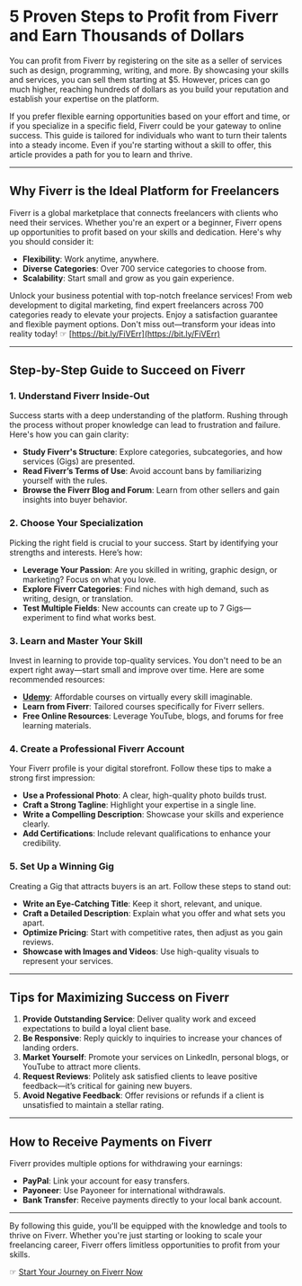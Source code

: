 # 5 Proven Steps to Profit from Fiverr and Earn Thousands of Dollars

You can profit from Fiverr by registering on the site as a seller of services such as design, programming, writing, and more. By showcasing your skills and services, you can sell them starting at $5. However, prices can go much higher, reaching hundreds of dollars as you build your reputation and establish your expertise on the platform.

If you prefer flexible earning opportunities based on your effort and time, or if you specialize in a specific field, Fiverr could be your gateway to online success. This guide is tailored for individuals who want to turn their talents into a steady income. Even if you're starting without a skill to offer, this article provides a path for you to learn and thrive.

---

## Why Fiverr is the Ideal Platform for Freelancers

Fiverr is a global marketplace that connects freelancers with clients who need their services. Whether you're an expert or a beginner, Fiverr opens up opportunities to profit based on your skills and dedication. Here's why you should consider it:

- **Flexibility**: Work anytime, anywhere.
- **Diverse Categories**: Over 700 service categories to choose from.
- **Scalability**: Start small and grow as you gain experience.

Unlock your business potential with top-notch freelance services! From web development to digital marketing, find expert freelancers across 700 categories ready to elevate your projects. Enjoy a satisfaction guarantee and flexible payment options. Don't miss out—transform your ideas into reality today! ☞ [https://bit.ly/FiVErr](https://bit.ly/FiVErr)

---

## Step-by-Step Guide to Succeed on Fiverr

### 1. Understand Fiverr Inside-Out

Success starts with a deep understanding of the platform. Rushing through the process without proper knowledge can lead to frustration and failure. Here's how you can gain clarity:

- **Study Fiverr's Structure**: Explore categories, subcategories, and how services (Gigs) are presented.
- **Read Fiverr’s Terms of Use**: Avoid account bans by familiarizing yourself with the rules.
- **Browse the Fiverr Blog and Forum**: Learn from other sellers and gain insights into buyer behavior.

### 2. Choose Your Specialization

Picking the right field is crucial to your success. Start by identifying your strengths and interests. Here’s how:

- **Leverage Your Passion**: Are you skilled in writing, graphic design, or marketing? Focus on what you love.
- **Explore Fiverr Categories**: Find niches with high demand, such as writing, design, or translation.
- **Test Multiple Fields**: New accounts can create up to 7 Gigs—experiment to find what works best.

### 3. Learn and Master Your Skill

Invest in learning to provide top-quality services. You don't need to be an expert right away—start small and improve over time. Here are some recommended resources:

- **[Udemy](https://www.udemy.com)**: Affordable courses on virtually every skill imaginable.
- **Learn from Fiverr**: Tailored courses specifically for Fiverr sellers.
- **Free Online Resources**: Leverage YouTube, blogs, and forums for free learning materials.

### 4. Create a Professional Fiverr Account

Your Fiverr profile is your digital storefront. Follow these tips to make a strong first impression:

- **Use a Professional Photo**: A clear, high-quality photo builds trust.
- **Craft a Strong Tagline**: Highlight your expertise in a single line.
- **Write a Compelling Description**: Showcase your skills and experience clearly.
- **Add Certifications**: Include relevant qualifications to enhance your credibility.

### 5. Set Up a Winning Gig

Creating a Gig that attracts buyers is an art. Follow these steps to stand out:

- **Write an Eye-Catching Title**: Keep it short, relevant, and unique.
- **Craft a Detailed Description**: Explain what you offer and what sets you apart.
- **Optimize Pricing**: Start with competitive rates, then adjust as you gain reviews.
- **Showcase with Images and Videos**: Use high-quality visuals to represent your services.

---

## Tips for Maximizing Success on Fiverr

1. **Provide Outstanding Service**: Deliver quality work and exceed expectations to build a loyal client base.
2. **Be Responsive**: Reply quickly to inquiries to increase your chances of landing orders.
3. **Market Yourself**: Promote your services on LinkedIn, personal blogs, or YouTube to attract more clients.
4. **Request Reviews**: Politely ask satisfied clients to leave positive feedback—it’s critical for gaining new buyers.
5. **Avoid Negative Feedback**: Offer revisions or refunds if a client is unsatisfied to maintain a stellar rating.

---

## How to Receive Payments on Fiverr

Fiverr provides multiple options for withdrawing your earnings:

- **PayPal**: Link your account for easy transfers.
- **Payoneer**: Use Payoneer for international withdrawals.
- **Bank Transfer**: Receive payments directly to your local bank account.

---

By following this guide, you'll be equipped with the knowledge and tools to thrive on Fiverr. Whether you're just starting or looking to scale your freelancing career, Fiverr offers limitless opportunities to profit from your skills.

☞ [Start Your Journey on Fiverr Now](https://bit.ly/FiVErr)
